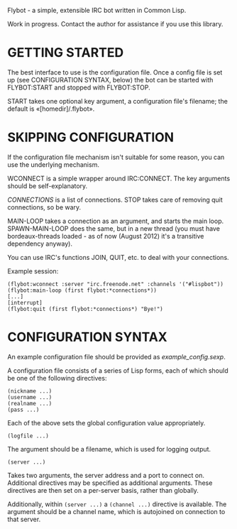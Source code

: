Flybot - a simple, extensible IRC bot written in Common Lisp.

Work in progress.  Contact the author for assistance if you use this library.

# GETTING STARTED

The best interface to use is the configuration file.  Once a config file is
set up (see CONFIGURATION SYNTAX, below) the bot can be started with FLYBOT:START
and stopped with FLYBOT:STOP.

START takes one optional key argument, a configuration file's filename;
the default is «[homedir]/.flybot».

# SKIPPING CONFIGURATION

If the configuration file mechanism isn't suitable for some reason, you can
use the underlying mechanism.

WCONNECT is a simple wrapper around IRC:CONNECT.  The key arguments should
be self-explanatory.

*CONNECTIONS* is a list of connections.  STOP takes care of removing quit connections,
so be wary.

MAIN-LOOP takes a connection as an argument, and starts the main loop.  SPAWN-MAIN-LOOP
does the same, but in a new thread (you must have bordeaux-threads loaded - as of now
(August 2012) it's a transitive dependency anyway).

You can use IRC's functions JOIN, QUIT, etc. to deal with your connections.

Example session:

    (flybot:wconnect :server "irc.freenode.net" :channels '("#lispbot"))
    (flybot:main-loop (first flybot:*connections*))
    [...]
    [interrupt]
    (flybot:quit (first flybot:*connections*) "Bye!")

# CONFIGURATION SYNTAX

An example configuration file should be provided as *example_config.sexp*.

A configuration file consists of a series of Lisp forms,
each of which should be one of the following directives:

    (nickname ...)
    (username ...)
    (realname ...)
    (pass ...)

Each of the above sets the global configuration value appropriately.

    (logfile ...)

The argument should be a filename, which is used for logging output.

    (server ...)

Takes two arguments, the server address and a port to connect on.
Additional directives may be specified as additional arguments.  These
directives are then set on a per-server basis, rather than globally.

Additionally, within `(server ...)` a `(channel ...)` directive is available.
The argument should be a channel name, which is autojoined on connection
to that server.